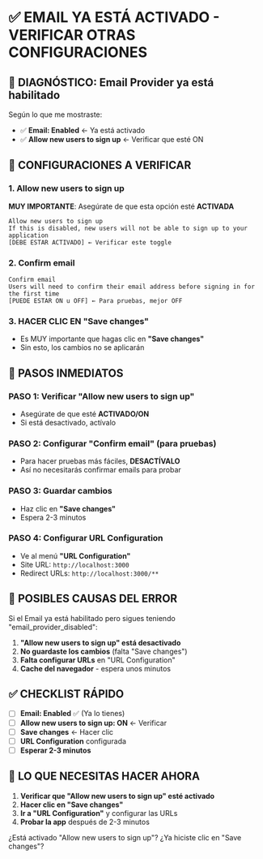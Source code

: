 # ✅ EMAIL YA ESTÁ ACTIVADO - VERIFICAR OTRAS CONFIGURACIONES

## 🎯 DIAGNÓSTICO: Email Provider ya está habilitado

Según lo que me mostraste:
- ✅ **Email: Enabled** ← Ya está activado
- ✅ **Allow new users to sign up** ← Verificar que esté ON

## 🔧 CONFIGURACIONES A VERIFICAR

### 1. **Allow new users to sign up**
**MUY IMPORTANTE**: Asegúrate de que esta opción esté **ACTIVADA**
```
Allow new users to sign up
If this is disabled, new users will not be able to sign up to your application
[DEBE ESTAR ACTIVADO] ← Verificar este toggle
```

### 2. **Confirm email**
```
Confirm email
Users will need to confirm their email address before signing in for the first time
[PUEDE ESTAR ON u OFF] ← Para pruebas, mejor OFF
```

### 3. **HACER CLIC EN "Save changes"**
- Es MUY importante que hagas clic en **"Save changes"**
- Sin esto, los cambios no se aplicarán

## 🔧 PASOS INMEDIATOS

### PASO 1: Verificar "Allow new users to sign up"
- Asegúrate de que esté **ACTIVADO/ON**
- Si está desactivado, actívalo

### PASO 2: Configurar "Confirm email" (para pruebas)
- Para hacer pruebas más fáciles, **DESACTÍVALO**
- Así no necesitarás confirmar emails para probar

### PASO 3: Guardar cambios
- Haz clic en **"Save changes"**
- Espera 2-3 minutos

### PASO 4: Configurar URL Configuration
- Ve al menú **"URL Configuration"**
- Site URL: `http://localhost:3000`
- Redirect URLs: `http://localhost:3000/**`

## 🚨 POSIBLES CAUSAS DEL ERROR

Si el Email ya está habilitado pero sigues teniendo "email_provider_disabled":

1. **"Allow new users to sign up" está desactivado**
2. **No guardaste los cambios** (falta "Save changes")
3. **Falta configurar URLs** en "URL Configuration"
4. **Cache del navegador** - espera unos minutos

## ✅ CHECKLIST RÁPIDO

- [ ] **Email: Enabled** ✅ (Ya lo tienes)
- [ ] **Allow new users to sign up: ON** ← Verificar
- [ ] **Save changes** ← Hacer clic
- [ ] **URL Configuration** configurada
- [ ] **Esperar 2-3 minutos**

## 🎯 LO QUE NECESITAS HACER AHORA

1. **Verificar que "Allow new users to sign up" esté activado**
2. **Hacer clic en "Save changes"**
3. **Ir a "URL Configuration"** y configurar las URLs
4. **Probar la app** después de 2-3 minutos

¿Está activado "Allow new users to sign up"? ¿Ya hiciste clic en "Save changes"?
